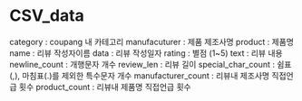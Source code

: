 # CSV_data
category : coupang 내 카테고리
manufacuturer : 제품 제조사명
product : 제품명
name : 리뷰 작성자이름
data : 리뷰 작성일자
rating : 별점 (1~5)
text : 리뷰 내용
newline_count : 개행문자 개수
review_len : 리뷰 길이
special_char_count : 쉼표(,), 마침표(.)를 제외한 특수문자 개수
manufacturer_count : 리뷰내 제조사명 직접언급 횟수
product_count : 리뷰내 제품명 직접언급 횟수
